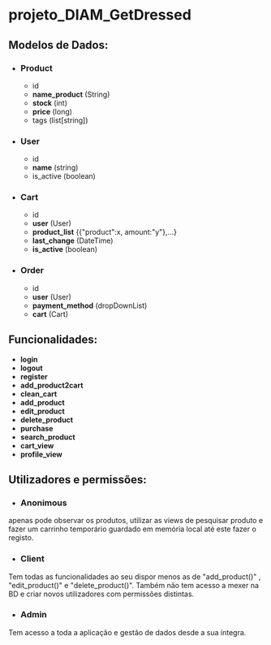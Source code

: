 # projeto_DIAM_GetDressed
## Modelos de Dados:
* ### Product
  * id
  * __name_product__ (String)
  * __stock__ (int)
  * __price__ (long)
  * tags (list[string])
* ### User
  * id
  * __name__ (string)
  * is_active (boolean)
* ### Cart
    * id
    * __user__ (User)
    * __product_list__ {{"product":x, amount:"y"},...}
    * __last_change__ (DateTime)
    * __is_active__ (boolean)
* ### Order
  * id
  * __user__ (User)
  * __payment_method__ (dropDownList)
  * __cart__ (Cart)



## Funcionalidades:
* __login__
* __logout__
* __register__
* __add_product2cart__
* __clean_cart__
* __add_product__
* __edit_product__
* __delete_product__
* __purchase__
* __search_product__
* __cart_view__
* __profile_view__


## Utilizadores e permissões:
* ### Anonimous
apenas pode observar os produtos, utilizar as views de pesquisar produto e fazer um carrinho temporário guardado em memória local até este fazer o registo.
* ### Client
Tem todas as funcionalidades ao seu dispor menos as de "add_product()" , "edit_product()" e "delete_product()".
Também não tem acesso a mexer na BD e criar novos utilizadores com permissões distintas.
* ### Admin
Tem acesso a toda a aplicação e gestão de dados desde a sua íntegra.
